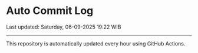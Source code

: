 # Auto Commit Log

Last updated: Saturday, 06-09-2025 19:22 WIB

---

This repository is automatically updated every hour using GitHub Actions.
